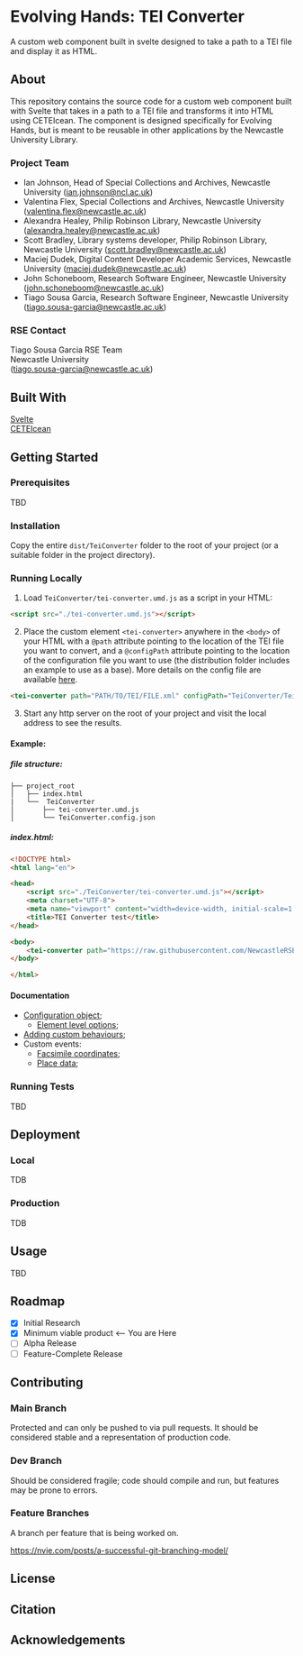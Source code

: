 # Evolving Hands: TEI Converter
A custom web component built in svelte designed to take a path to a TEI file and display it as HTML.

## About

This repository contains the source code for a custom web component built with Svelte that takes in a path to a TEI file and transforms it into HTML using CETEIcean. The component is designed specifically for Evolving Hands, but is meant to be reusable in other applications by the Newcastle University Library.

### Project Team
- Ian Johnson, Head of Special Collections and Archives, Newcastle University  ([ian.johnson@ncl.ac.uk](mailto:ian.johnson@ncl.ac.uk))  
- Valentina Flex, Special Collections and Archives, Newcastle University ([valentina.flex@newcastle.ac.uk](mailto:valentina.flex@newcastle.ac.uk))
- Alexandra Healey, Philip Robinson Library, Newcastle University ([alexandra.healey@newcastle.ac.uk](mailto:alexandra.healey@newcastle.ac.uk))
- Scott Bradley, Library systems developer, Philip Robinson Library, Newcastle University ([scott.bradley@newcastle.ac.uk](mailto:scott.bradley@newcastle.ac.uk))
- Maciej Dudek, Digital Content Developer Academic Services, Newcastle University ([maciej.dudek@newcastle.ac.uk](mailto:maciej.dudek@newcastle.ac.uk))
- John Schoneboom, Research Software Engineer, Newcastle University ([john.schoneboom@newcastle.ac.uk](mailto:john.schoneboom@newcastle.ac.uk))
- Tiago Sousa Garcia, Research Software Engineer, Newcastle University ([tiago.sousa-garcia@newcastle.ac.uk](mailto:tiago.sousa-garcia@newcastle.ac.uk))

### RSE Contact
Tiago Sousa Garcia
RSE Team  
Newcastle University  
([tiago.sousa-garcia@newcastle.ac.uk](mailto:tiago.sousa-garcia@newcastle.ac.uk))  

## Built With

[Svelte](https://svelte.dev/)  
[CETEIcean](https://github.com/TEIC/CETEIcean)  
## Getting Started

### Prerequisites

TBD

### Installation

Copy the entire `dist/TeiConverter` folder to the root of your project (or a suitable folder in the project directory).

### Running Locally

1. Load `TeiConverter/tei-converter.umd.js` as a script in your HTML:

```html
<script src="./tei-converter.umd.js"></script>
```

2. Place the custom element `<tei-converter>` anywhere in the `<body>` of your HTML with a `@path` attribute pointing to the location of the TEI file you want to convert, and a `@configPath` attribute pointing to the location of the configuration file you want to use (the distribution folder includes an example to use as a base). More details on the config file are available [here](/documentation/TeiConverter.config.md).

```html
<tei-converter path="PATH/TO/TEI/FILE.xml" configPath="TeiConverter/TeiConverter.config.json"/>
```

3. Start any http server on the root of your project and visit the local address to see the results.

#### Example:

##### file structure:
```
├── project_root
│   ├── index.html
|   └──  TeiConverter
│       ├── tei-converter.umd.js
│       └── TeiConverter.config.json
```

##### index.html:
```html
<!DOCTYPE html>
<html lang="en">

<head>
    <script src="./TeiConverter/tei-converter.umd.js"></script>
    <meta charset="UTF-8">
    <meta name="viewport" content="width=device-width, initial-scale=1.0">
    <title>TEI Converter test</title>
</head>

<body>
    <tei-converter path="https://raw.githubusercontent.com/NewcastleRSE/beeing-human-tei-data/dev/1623_consolidated.xml" configPath="TeiConverter/TeiConverter.config.json"/>
</body>

</html>
```

#### Documentation
- [Configuration object](/documentation/TeiConverter.config.md);
  - [Element level options](/documentation/ElementOptions.config.md);
- [Adding custom behaviours](/documentation/customBehaviours.md);
- Custom events:
  - [Facsimile coordinates](/documentation/customEvents/drawBox.md);
  - [Place data](/documentation/customEvents/placeHover.md);

### Running Tests

TBD

## Deployment

### Local

TDB

### Production

TDB

## Usage

TBD

## Roadmap

- [x] Initial Research  
- [x] Minimum viable product <-- You are Here  
- [ ] Alpha Release  
- [ ] Feature-Complete Release  

## Contributing

### Main Branch
Protected and can only be pushed to via pull requests. It should be considered stable and a representation of production code.

### Dev Branch
Should be considered fragile; code should compile and run, but features may be prone to errors.

### Feature Branches
A branch per feature that is being worked on.

https://nvie.com/posts/a-successful-git-branching-model/

## License

## Citation

## Acknowledgements

